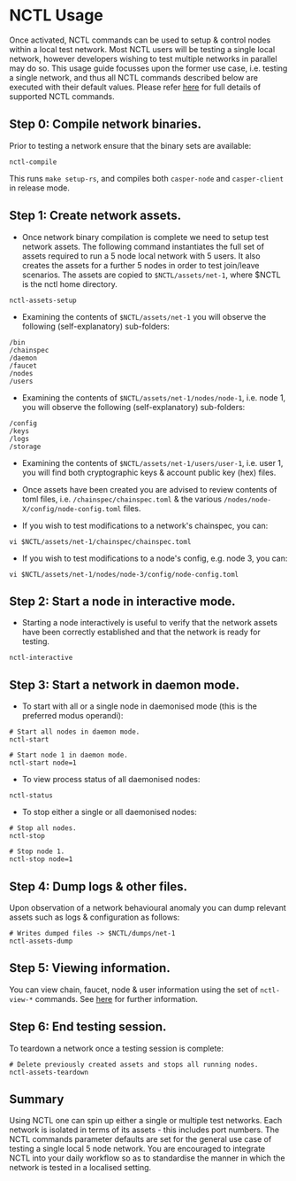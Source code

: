 # NCTL Usage

Once activated, NCTL commands can be used to setup & control nodes within a local test network.  Most NCTL users will be testing a single local network, however developers wishing to test multiple networks in parallel may do so.  This usage guide focusses upon the former use case, i.e. testing a single network, and thus all NCTL commands described below are executed with their default values.  Please refer [here](commands.md) for full details of supported NCTL commands.

## Step 0: Compile network binaries.

Prior to testing a network ensure that the binary sets are available:

```
nctl-compile
```

This runs `make setup-rs`, and compiles both `casper-node` and `casper-client` in release mode.

## Step 1: Create network assets.

- Once network binary compilation is complete we need to setup test network assets.  The following command instantiates the full set of assets required to run a 5 node local network with 5 users.  It also creates the assets for a further 5 nodes in order to test join/leave scenarios.  The assets are copied to `$NCTL/assets/net-1`, where $NCTL is the nctl home directory.

```
nctl-assets-setup
```

- Examining the contents of `$NCTL/assets/net-1` you will observe the following (self-explanatory) sub-folders:

```
/bin
/chainspec
/daemon
/faucet
/nodes
/users
```

- Examining the contents of `$NCTL/assets/net-1/nodes/node-1`, i.e. node 1, you will observe the following (self-explanatory) sub-folders:

```
/config
/keys
/logs
/storage
```

- Examining the contents of `$NCTL/assets/net-1/users/user-1`, i.e. user 1, you will find both cryptographic keys & account public key (hex) files.

- Once assets have been created you are advised to review contents of toml files, i.e. `/chainspec/chainspec.toml` & the various `/nodes/node-X/config/node-config.toml` files.

- If you wish to test modifications to a network's chainspec, you can:

```
vi $NCTL/assets/net-1/chainspec/chainspec.toml
```

- If you wish to test modifications to a node's config, e.g. node 3, you can:

```
vi $NCTL/assets/net-1/nodes/node-3/config/node-config.toml
```

## Step 2: Start a node in interactive mode.

- Starting a node interactively is useful to verify that the network assets have been correctly established and that the network is ready for testing.

```
nctl-interactive
```

## Step 3: Start a network in daemon mode.

- To start with all or a single node in daemonised mode (this is the preferred modus operandi):

```
# Start all nodes in daemon mode.
nctl-start

# Start node 1 in daemon mode.
nctl-start node=1
```

- To view process status of all daemonised nodes:

```
nctl-status
```

- To stop either a single or all daemonised nodes:

```
# Stop all nodes.
nctl-stop

# Stop node 1.
nctl-stop node=1
```

## Step 4: Dump logs & other files.

Upon observation of a network behavioural anomaly you can dump relevant assets such as logs & configuration as follows:

```
# Writes dumped files -> $NCTL/dumps/net-1
nctl-assets-dump
```

## Step 5: Viewing information.

You can view chain, faucet, node & user information using the set of `nctl-view-*` commands.  See [here](commands.md) for further information.

## Step 6: End testing session.

To teardown a network once a testing session is complete:

```
# Delete previously created assets and stops all running nodes.
nctl-assets-teardown
```

## Summary

Using NCTL one can spin up either a single or multiple test networks.  Each network is isolated in terms of its assets - this includes port numbers.  The NCTL commands parameter defaults are set for the general use case of testing a single local 5 node network.  You are encouraged to integrate NCTL into your daily workflow so as to standardise the manner in which the network is tested in a localised setting.
